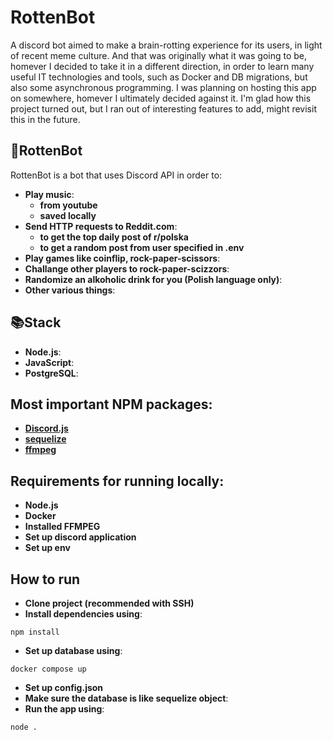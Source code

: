 # RottenBot
A discord bot aimed to make a brain-rotting experience for its users, in light of recent meme culture.
And that was originally what it was going to be, homever I decided to take it in a different direction,
in order to learn many useful IT technologies and tools, such as Docker and DB migrations, but also some asynchronous programming.
I was planning on hosting this app on somewhere, homever I ultimately decided against it.
I'm glad how this project turned out, but I ran out of interesting features to add, might revisit this in the future.
## 🤖RottenBot
RottenBot is a bot that uses Discord API in order to:

- **Play music**:
  - **from youtube**
  - **saved locally**
- **Send HTTP requests to Reddit.com**:
  - **to get the top daily post of r/polska**
  - **to get a random post from user specified in .env**
- **Play games like coinflip, rock-paper-scissors**:
- **Challange other players to rock-paper-scizzors**:
- **Randomize an alkoholic drink for you (Polish language only)**:
- **Other various things**:

## 📚Stack
- **Node.js**:
- **JavaScript**:
- **PostgreSQL**:

## Most important NPM packages:
- **[Discord.js](https://github.com/discordjs/discord.js)**
- **[sequelize](https://github.com/sequelize/sequelize)**
- **[ffmpeg](https://github.com/damianociarla/node-ffmpeg)**

## Requirements for running locally:
- **Node.js**
- **Docker**
- **Installed FFMPEG**
- **Set up discord application**
- **Set up env**

## How to run 
- **Clone project (recommended with SSH)**
- **Install dependencies using**:
```
npm install
```
- **Set up database using**:
```
docker compose up
```
- **Set up config.json**
- **Make sure the database is like sequelize object**:
- **Run the app using**:
```
node .
```
